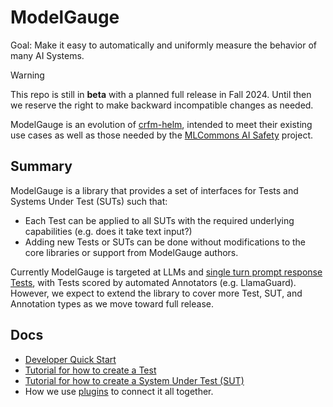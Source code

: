 # ModelGauge

Goal: Make it easy to automatically and uniformly measure the behavior of many AI Systems.

> [!WARNING]
> This repo is still in **beta** with a planned full release in Fall 2024. Until then we reserve the right to make backward incompatible changes as needed.

ModelGauge is an evolution of [crfm-helm](https://github.com/stanford-crfm/helm/), intended to meet their existing use cases as well as those needed by the [MLCommons AI Safety](https://mlcommons.org/working-groups/ai-safety/ai-safety/) project.

## Summary

ModelGauge is a library that provides a set of interfaces for Tests and Systems Under Test (SUTs) such that:

* Each Test can be applied to all SUTs with the required underlying capabilities (e.g. does it take text input?)
* Adding new Tests or SUTs can be done without modifications to the core libraries or support from ModelGauge authors.

Currently ModelGauge is targeted at LLMs and [single turn prompt response Tests](docs/prompt_response_tests.md), with Tests scored by automated Annotators (e.g. LlamaGuard). However, we expect to extend the library to cover more Test, SUT, and Annotation types as we move toward full release.


## Docs

* [Developer Quick Start](docs/dev_quick_start.md)
* [Tutorial for how to create a Test](docs/tutorial_tests.md)
* [Tutorial for how to create a System Under Test (SUT)](docs/tutorial_suts.md)
* How we use [plugins](docs/plugins.md) to connect it all together.
